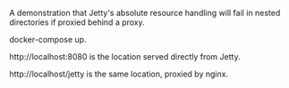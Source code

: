 A demonstration that Jetty's absolute resource handling will fail in nested directories if proxied behind a proxy.


docker-compose up.

http://localhost:8080 is the location served directly from Jetty.

http://localhost/jetty is the same location, proxied by nginx.
